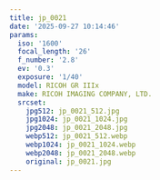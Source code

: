 ```yaml
---
title: jp_0021
date: '2025-09-27 10:14:46'
params:
  iso: '1600'
  focal_length: '26'
  f_number: '2.8'
  ev: '0.3'
  exposure: '1/40'
  model: RICOH GR IIIx
  make: RICOH IMAGING COMPANY, LTD.
  srcset:
    jpg512: jp_0021_512.jpg
    jpg1024: jp_0021_1024.jpg
    jpg2048: jp_0021_2048.jpg
    webp512: jp_0021_512.webp
    webp1024: jp_0021_1024.webp
    webp2048: jp_0021_2048.webp
    original: jp_0021.jpg
---
```

